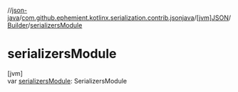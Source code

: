 //[json-java](../../../../index.md)/[com.github.ephemient.kotlinx.serialization.contrib.jsonjava](../../index.md)/[[jvm]JSON](../index.md)/[Builder](index.md)/[serializersModule](serializers-module.md)

# serializersModule

[jvm]\
var [serializersModule](serializers-module.md): SerializersModule
